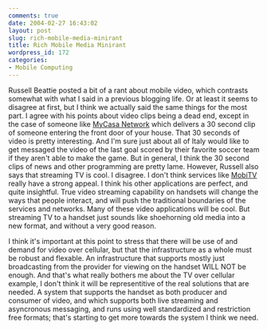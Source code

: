 ```yaml
---
comments: true
date: 2004-02-27 16:43:02
layout: post
slug: rich-mobile-media-minirant
title: Rich Mobile Media Minirant
wordpress_id: 172
categories:
- Mobile Computing
---
```


Russell Beattie posted a bit of a rant about mobile video, which  contrasts somewhat with what I said in a previous blogging life. Or at least it seems to disagree at first, but I think we actually said the same things for the most part. I agree with his points about video clips being a dead end, except in the case of someone like [MyCasa Network](http://www.mycasanetwork.com) which delivers a 30 second clip of someone entering the front door of your house. That 30 seconds of video is pretty interesting. And I'm sure just about all of Italy would like to get messaged the video of the last goal scored by their favorite soccer team if they aren't able to make the game. But in general, I think the 30 second clips of news and other programming are pretty lame. However, Russell also says that streaming TV is cool. I disagree. I don't think services like [MobiTV](http://www.mobitv.com/) really have a strong appeal. I think his other applications are perfect, and quite insightful. True video streaming capability on handsets will change the ways that people interact, and will push the traditional boundaries of the services and networks. Many of these video applications will be cool. But streaming TV to a handset just sounds like shoehorning old media into a new format, and without a very good reason.

I think it's important at this point to stress that there will be use of and demand for video over cellular, but that the infrastructure as a whole must be robust and flexable. An infrastructure that supports mostly just broadcasting from the provider for viewing on the handset WILL NOT be enough. And that's what really bothers me about the TV over cellular example, I don't think it will be representitive of the real solutions that are needed. A system that supports the handset as both producer and consumer of video, and which supports both live streaming and asyncronous messaging, and runs using well standardized and restriction free formats; that's starting to get more towards the system I think we need.
